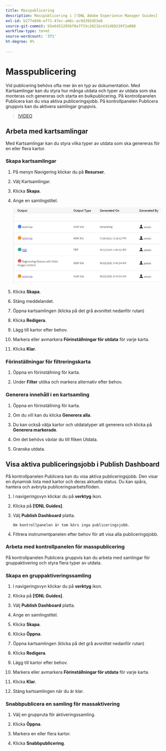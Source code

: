 ```yaml
---
title: Masspublicering
description: Masspublicering i [!DNL Adobe Experience Manager Guides]
exl-id: b277e846-ef71-47ec-a66c-ac9d392d53e0
source-git-commit: b5e64512956f0a7f33c2021bc431d69239f2a088
workflow-type: tm+mt
source-wordcount: '371'
ht-degree: 0%

---
```


# Masspublicering

Vid publicering behövs ofta mer än en typ av dokumentation. Med Kartsamlingar kan du styra hur många utdata och typer av utdata som ska monteras och genereras och starta en bulkpublicering. På kontrollpanelen Publicera kan du visa aktiva publiceringsjobb. På kontrollpanelen Publicera gruppvis kan du aktivera samlingar gruppvis.

>[!VIDEO](https://video.tv.adobe.com/v/338985)

## Arbeta med kartsamlingar

Med Kartsamlingar kan du styra vilka typer av utdata som ska genereras för en eller flera kartor.

### Skapa kartsamlingar

1. På menyn Navigering klickar du på **Resurser**.

2. Välj Kartsamlingar.

3. Klicka **Skapa**.

4. Ange en samlingstitel.

   ![Karta - samling](images/map-collection.png)

5. Klicka **Skapa**.
6. Stäng meddelandet.

7. Öppna kartsamlingen (klicka på det grå avsnittet nedanför rutan)

8. Klicka **Redigera**.

9. Lägg till kartor efter behov.

10. Markera eller avmarkera **Förinställningar för utdata** för varje karta.

11. Klicka **Klar**.

### Förinställningar för filtreringskarta

1. Öppna en förinställning för karta.

2. Under **Filter** utöka och markera alternativ efter behov.

### Generera innehåll i en kartsamling

1. Öppna en förinställning för karta.

2. Om du vill kan du klicka **Generera alla**.

3. Du kan också välja kartor och utdatatyper att generera och klicka på **Generera markerade**.

4. Om det behövs växlar du till fliken Utdata.

5. Granska utdata.

## Visa aktiva publiceringsjobb i Publish Dashboard

På kontrollpanelen Publicera kan du visa aktiva publiceringsjobb. Den visar en dynamisk lista med kartor och deras aktuella status. Du kan spåra, hantera och avbryta publiceringsarbetsflöden.

1. I navigeringsvyn klickar du på **verktyg** ikon.

2. Klicka på **[!DNL Guides]**.

3. Välj **Publish Dashboard** platta.

       Om kontrollpanelen är tom körs inga publiceringsjobb.
       
   
4. Filtrera instrumentpanelen efter behov för att visa alla publiceringsjobb.

### Arbeta med kontrollpanelen för masspublicering

På kontrollpanelen Publicera gruppvis kan du arbeta med samlingar för gruppaktivering och styra flera typer av utdata.

### Skapa en gruppaktiveringssamling

1. I navigeringsvyn klickar du på **verktyg** ikon.

2. Klicka på **[!DNL Guides]**.

3. Välj **Publish Dashboard** platta.

4. Ange en samlingstitel.

5. Klicka **Skapa**.

6. Klicka **Öppna**.

7. Öppna kartsamlingen (klicka på det grå avsnittet nedanför rutan)

8. Klicka **Redigera**.

9. Lägg till kartor efter behov.

10. Markera eller avmarkera **Förinställningar för utdata** för varje karta.

11. Klicka **Klar**.

12. Stäng kartsamlingen när du är klar.

### Snabbpublicera en samling för massaktivering

1. Välj en gruppruta för aktiveringssamling.

2. Klicka **Öppna**.

3. Markera en eller flera kartor.

4. Klicka **Snabbpublicering**.

